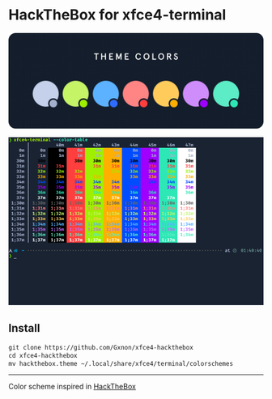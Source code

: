 # HackTheBox for xfce4-terminal

![](./photos/themecolors.png)

![](./photos/term.png)

## Install

```
git clone https://github.com/Gxnon/xfce4-hackthebox
cd xfce4-hackthebox
mv hackthebox.theme ~/.local/share/xfce4/terminal/colorschemes
```
------

Color scheme inspired in [HackTheBox](https://github.com/silofy/hackthebox)